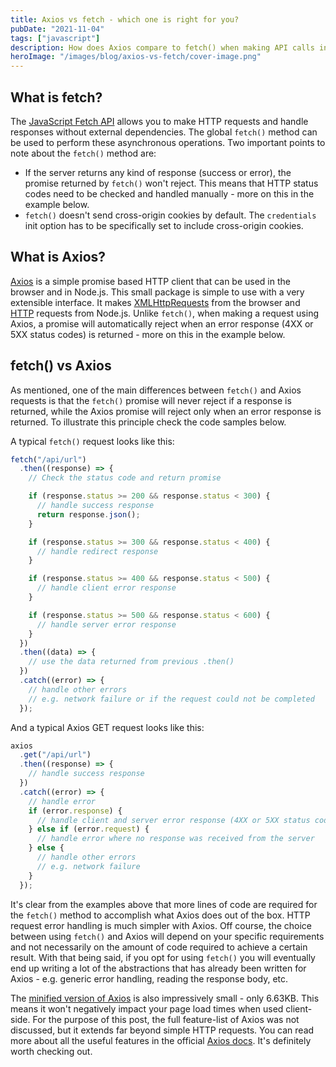 ```yaml
---
title: Axios vs fetch - which one is right for you?
pubDate: "2021-11-04"
tags: ["javascript"]
description: How does Axios compare to fetch() when making API calls in JavaScript
heroImage: "/images/blog/axios-vs-fetch/cover-image.png"
---
```


## What is fetch?

The [JavaScript Fetch API](https://developer.mozilla.org/en-US/docs/Web/API/Fetch_API/Using_Fetch) allows you to make HTTP requests and handle responses without external dependencies. The global `fetch()` method can be used to perform these asynchronous operations. Two important points to note about the `fetch()` method are:

- If the server returns any kind of response (success or error), the promise returned by `fetch()` won't reject. This means that HTTP status codes need to be checked and handled manually - more on this in the example below.
- `fetch()` doesn't send cross-origin cookies by default. The `credentials` init option has to be specifically set to include cross-origin cookies.

## What is Axios?

[Axios](https://axios-http.com) is a simple promise based HTTP client that can be used in the browser and in Node.js. This small package is simple to use with a very extensible interface. It makes [XMLHttpRequests](https://developer.mozilla.org/en-US/docs/Web/API/XMLHttpRequest) from the browser and [HTTP](https://nodejs.org/api/http.html) requests from Node.js. Unlike `fetch()`, when making a request using Axios, a promise will automatically reject when an error response (4XX or 5XX status codes) is returned - more on this in the example below.

## fetch() vs Axios

As mentioned, one of the main differences between `fetch()` and Axios requests is that the `fetch()` promise will never reject if a response is returned, while the Axios promise will reject only when an error response is returned. To illustrate this principle check the code samples below.

A typical `fetch()` request looks like this:

```js
fetch("/api/url")
  .then((response) => {
    // Check the status code and return promise

    if (response.status >= 200 && response.status < 300) {
      // handle success response
      return response.json();
    }

    if (response.status >= 300 && response.status < 400) {
      // handle redirect response
    }

    if (response.status >= 400 && response.status < 500) {
      // handle client error response
    }

    if (response.status >= 500 && response.status < 600) {
      // handle server error response
    }
  })
  .then((data) => {
    // use the data returned from previous .then()
  })
  .catch((error) => {
    // handle other errors
    // e.g. network failure or if the request could not be completed
  });
```

And a typical Axios GET request looks like this:

```js
axios
  .get("/api/url")
  .then((response) => {
    // handle success response
  })
  .catch((error) => {
    // handle error
    if (error.response) {
      // handle client and server error response (4XX or 5XX status codes)
    } else if (error.request) {
      // handle error where no response was received from the server
    } else {
      // handle other errors
      // e.g. network failure
    }
  });
```

It's clear from the examples above that more lines of code are required for the `fetch()` method to accomplish what Axios does out of the box. HTTP request error handling is much simpler with Axios. Off course, the choice between using `fetch()` and Axios will depend on your specific requirements and not necessarily on the amount of code required to achieve a certain result. With that being said, if you opt for using `fetch()` you will eventually end up writing a lot of the abstractions that has already been written for Axios - e.g. generic error handling, reading the response body, etc.

The [minified version of Axios](https://cdn.jsdelivr.net/npm/axios/dist/axios.min.js) is also impressively small - only 6.63KB. This means it won't negatively impact your page load times when used client-side. For the purpose of this post, the full feature-list of Axios was not discussed, but it extends far beyond simple HTTP requests. You can read more about all the useful features in the official [Axios docs](https://axios-http.com/docs/intro). It's definitely worth checking out.
